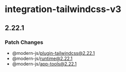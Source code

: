 # integration-tailwindcss-v3

## 2.22.1

### Patch Changes

- @modern-js/plugin-tailwindcss@2.22.1
- @modern-js/runtime@2.22.1
- @modern-js/app-tools@2.22.1
